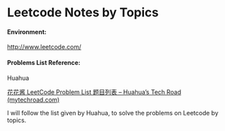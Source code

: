 # Leetcode Notes by Topics

#### Environment:

http://www.leetcode.com/

#### Problems List Reference:

Huahua

[花花酱 LeetCode Problem List 题目列表 – Huahua’s Tech Road (mytechroad.com)](https://zxi.mytechroad.com/blog/leetcode-problem-categories/)



I will follow the list given by Huahua, to solve the problems on Leetcode by topics.
